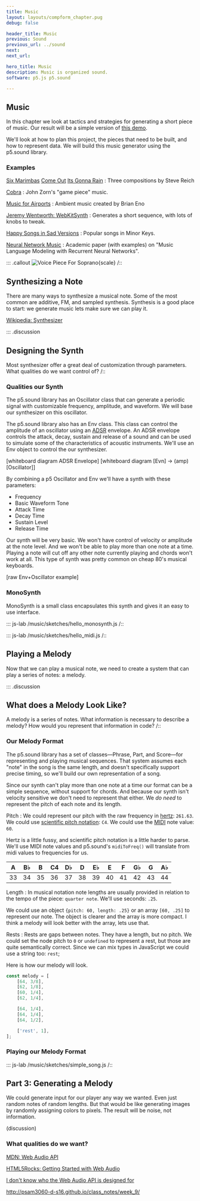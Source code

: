 ```yaml
---
title: Music
layout: layouts/compform_chapter.pug
debug: false

header_title: Music
previous: Sound
previous_url: ../sound
next: 
next_url: 

hero_title: Music
description: Music is organized sound.
software: p5.js p5.sound

---
```



## Music

In this chapter we look at tactics and strategies for generating a short piece of music. Our result will be a simple version of [this demo](http://psam3060-d-s16.github.io/class_notes/week_9/sketch_music/). 

We'll look at how to plan this project, the pieces that need to be built, and how to represent data. We will build this music generator using the p5.sound library.


### Examples

[Six Marimbas](https://www.youtube.com/watch?v=mLZelvSvh3A) [Come Out](https://www.youtube.com/watch?v=g0WVh1D0N50) [Its Gonna Rain](https://www.youtube.com/watch?v=vugqRAX7xQE)
: Three compositions by Steve Reich

[Cobra](https://www.youtube.com/watch?v=UdNdSJUf_8I)
: John Zorn's "game piece" music.

[Music for Airports](https://en.wikipedia.org/wiki/Ambient_1:_Music_for_Airports)
: Ambient music created by Brian Eno

[Jeremy Wentworth: WebKitSynth](http://jeremywentworth.com/projects/webkitsynth/index.html)
: Generates a short sequence, with lots of knobs to tweak.

[Happy Songs in Sad Versions](https://www.youtube.com/watch?v=En1BApnx3Co)
: Popular songs in Minor Keys.

[Neural Network Music](http://yoavz.com/music_rnn/)
: Academic paper (with examples) on "Music Language Modeling with Recurrent Neural Networks".

::: .callout
![Voice Piece For Soprano](https://s-media-cache-ak0.pinimg.com/736x/76/fd/4a/76fd4ae694014ee601970e9cde9b45f9.jpg){scale}
/::


## Synthesizing a Note

There are many ways to synthesize a musical note. Some of the most common are additive, FM, and sampled synthesis. Synthesis is a good place to start: we generate music lets make sure we can play it.

[Wikipedia: Synthesizer](https://en.wikipedia.org/wiki/Synthesizer)


::: .discussion
## Designing the Synth
Most synthesizer offer a great deal of customization through parameters. What qualities do we want control of?
/::

### Qualities our Synth
The p5.sound library has an Oscillator class that can generate a periodic signal with customizable frequency, amplitude, and waveform. We will base our synthesizer on this oscillator. 

The p5.sound library also has an Env class. This class can control the amplitude of an oscillator using an [ADSR](https://en.wikipedia.org/wiki/Synthesizer#Attack_Decay_Sustain_Release_(ADSR)_envelope) envelope. An ADSR envelope controls the attack, decay, sustain and release of a sound and can be used to simulate some of the characteristics of acoustic instruments. We'll use an Env object to control the our synthesizer.

[whiteboard diagram ADSR Envelope]
[whiteboard diagram [Evn] -> (amp)[Oscillator]]

By combining a p5 Oscillator and Env we'll have a synth with these parameters:

- Frequency
- Basic Waveform Tone
- Attack Time
- Decay Time
- Sustain Level
- Release Time

Our synth will be very basic. We won't have control of velocity or amplitude at the note level. And we won't be able to play more than one note at a time. Playing a note will cut off any other note currently playing and chords won't work at all. This type of synth was pretty common on cheap 80's musical keyboards.

[raw Env+Oscillator example]

### MonoSynth

MonoSynth is a small class encapsulates this synth and gives it an easy to use interface. 

::: js-lab
/music/sketches/hello_monosynth.js
/::

::: js-lab
/music/sketches/hello_midi.js
/::






## Playing a Melody

Now that we can play a musical note, we need to create a system that can play a series of notes: a melody.

::: .discussion
## What does a Melody Look Like?
A melody is a series of notes. What information is necessary to describe a melody? How would you represent that information in code?
/::

### Our Melody Format

The p5.sound library has a set of classes—Phrase, Part, and Score—for representing and playing musical sequences. That system assumes each "note" in the song is the same length, and doesn't specifically support precise timing, so we'll build our own representation of a song.

Since our synth can't play more than one note at a time our format can be a simple sequence, without support for chords. And because our synth isn't velocity sensitive we don't need to represent that either. We _do need_ to represent the pitch of each note and its length.

Pitch
: We could represent our pitch with the raw frequency in [hertz](https://en.wikipedia.org/wiki/Heinrich_Hertz): `261.63`. We could use [scientific pitch notation](https://en.wikipedia.org/wiki/Scientific_pitch_notation): `C4`. We could use the [MIDI](https://en.wikipedia.org/wiki/MIDI) note value: `60`.

  Hertz is a little fussy, and scientific pitch notation is a little harder to parse. We'll use MIDI note values and p5.sound's `midiToFreq()` will translate from midi values to frequencies for us.

| A  | B♭ | B  | C4 | D♭ | D  | E♭ | E  | F  | G♭ | G  | A♭ |
| -- | -- | -- | -- | -- | -- | -- | -- | -- | -- | -- | -- |
| 33 | 34 | 35 | 36 | 37 | 38 | 39 | 40 | 41 | 42 | 43 | 44 |

Length
: In musical notation note lengths are usually provided in relation to the tempo of the piece: `quarter note`. We'll use seconds: `.25`.

We could use an object `{pitch: 60, length: .25}` or an array `[60, .25]` to represent our note. The object is clearer and the array is more compact. I think a melody will look better with the array, lets use that.

Rests
: Rests are gaps between notes. They have a length, but no pitch. We could set the node pitch to `0` or `undefined` to represent a rest, but those are quite semantically correct. Since we can mix types in JavaScript we could use a string too: `rest`;

Here is how our melody will look.

```javascript
const melody = [
    [64, 3/8],
    [62, 1/8],
    [60, 1/4],
    [62, 1/4],

    [64, 1/4],
    [64, 1/4],
    [64, 1/2],

    ['rest', 1],
];
```

###  Playing our Melody Format

::: js-lab
/music/sketches/simple_song.js
/::






## Part 3: Generating a Melody

We could generate input for our player any way we wanted. Even just random notes of random lengths. But that would be like generating images by randomly assigning colors to pixels. The result will be noise, not information.

(discussion)
### What qualities do we want?


[MDN: Web Audio API](https://developer.mozilla.org/en-US/docs/Web/API/Web_Audio_API)

[HTML5Rocks: Getting Started with Web Audio](https://www.html5rocks.com/en/tutorials/webaudio/intro/)

[I don't know who the Web Audio API is designed for](http://blog.mecheye.net/2017/09/i-dont-know-who-the-web-audio-api-is-designed-for/)



http://psam3060-d-s16.github.io/class_notes/week_9/
